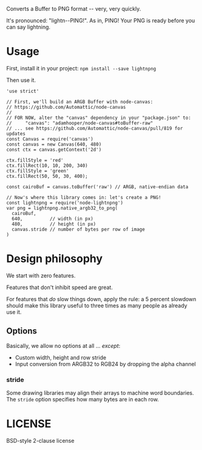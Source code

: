 Converts a Buffer to PNG format -- very, very quickly.

It's pronounced: "lightn--PING!". As in, PING! Your PNG is ready before you can
say lightning.

# Usage

First, install it in your project: `npm install --save lightnpng`

Then use it.

```
'use strict'

// First, we'll build an ARGB Buffer with node-canvas:
// https://github.com/Automattic/node-canvas
//
// FOR NOW, alter the "canvas" dependency in your "package.json" to:
//     "canvas": "adamhooper/node-canvas#toBuffer-raw"
// ... see https://github.com/Automattic/node-canvas/pull/819 for updates
const Canvas = require('canvas')
const canvas = new Canvas(640, 480)
const ctx = canvas.getContext('2d')

ctx.fillStyle = 'red'
ctx.fillRect(10, 10, 200, 340)
ctx.fillStyle = 'green'
ctx.fillRect(50, 50, 30, 400);

const cairoBuf = canvas.toBuffer('raw') // ARGB, native-endian data

// Now's where this library comes in: let's create a PNG!
const lightnpng = require('node-lightnpng')
var png = lightnpng.native_argb32_to_png(
  cairoBuf,
  640,          // width (in px)
  480,          // height (in px)
  canvas.stride // number of bytes per row of image
)
```

# Design philosophy

We start with zero features.

Features that don't inhibit speed are great.

For features that _do_ slow things down, apply the rule: a 5 percent slowdown
should make this library useful to three times as many people as already use it.

## Options

Basically, we allow no options at all ... _except_:

* Custom width, height and row stride
* Input conversion from ARGB32 to RGB24 by dropping the alpha channel

### stride

Some drawing libraries may align their arrays to machine word boundaries.
The `stride` option specifies how many bytes are in each row.

# LICENSE

BSD-style 2-clause license
